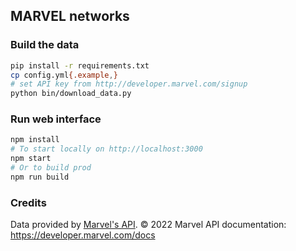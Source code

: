 ## MARVEL networks

### Build the data

```bash
pip install -r requirements.txt
cp config.yml{.example,}
# set API key from http://developer.marvel.com/signup
python bin/download_data.py
```

### Run web interface

```bash
npm install
# To start locally on http://localhost:3000
npm start
# Or to build prod
npm run build

```

### Credits

Data provided by [Marvel's API](https://developer.marvel.com/). © 2022 Marvel
API documentation: https://developer.marvel.com/docs

